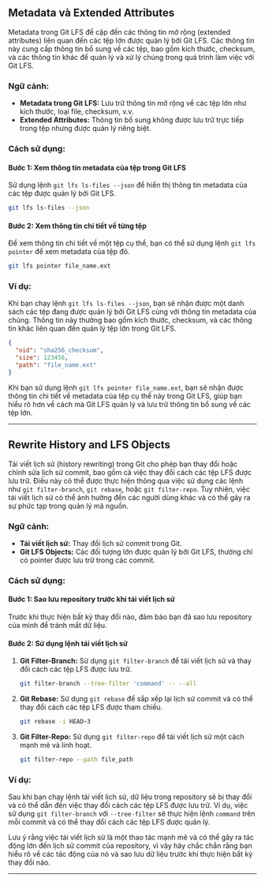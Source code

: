 ## Metadata và Extended Attributes

Metadata trong Git LFS đề cập đến các thông tin mở rộng (extended attributes) liên quan đến các tệp lớn được quản lý bởi Git LFS. Các thông tin này cung cấp thông tin bổ sung về các tệp, bao gồm kích thước, checksum, và các thông tin khác để quản lý và xử lý chúng trong quá trình làm việc với Git LFS.

### Ngữ cảnh:

- **Metadata trong Git LFS:** Lưu trữ thông tin mở rộng về các tệp lớn như kích thước, loại file, checksum, v.v.
- **Extended Attributes:** Thông tin bổ sung không được lưu trữ trực tiếp trong tệp nhưng được quản lý riêng biệt.

### Cách sử dụng:

#### Bước 1: Xem thông tin metadata của tệp trong Git LFS

Sử dụng lệnh `git lfs ls-files --json` để hiển thị thông tin metadata của các tệp được quản lý bởi Git LFS.

```bash
git lfs ls-files --json
```

#### Bước 2: Xem thông tin chi tiết về từng tệp

Để xem thông tin chi tiết về một tệp cụ thể, bạn có thể sử dụng lệnh `git lfs pointer` để xem metadata của tệp đó.

```bash
git lfs pointer file_name.ext
```

### Ví dụ:

Khi bạn chạy lệnh `git lfs ls-files --json`, bạn sẽ nhận được một danh sách các tệp đang được quản lý bởi Git LFS cùng với thông tin metadata của chúng. Thông tin này thường bao gồm kích thước, checksum, và các thông tin khác liên quan đến quản lý tệp lớn trong Git LFS.

```json
{
  "oid": "sha256_checksum",
  "size": 123456,
  "path": "file_name.ext"
}
```

Khi bạn sử dụng lệnh `git lfs pointer file_name.ext`, bạn sẽ nhận được thông tin chi tiết về metadata của tệp cụ thể này trong Git LFS, giúp bạn hiểu rõ hơn về cách mà Git LFS quản lý và lưu trữ thông tin bổ sung về các tệp lớn.

---

## Rewrite History and LFS Objects

Tái viết lịch sử (history rewriting) trong Git cho phép bạn thay đổi hoặc chỉnh sửa lịch sử commit, bao gồm cả việc thay đổi cách các tệp LFS được lưu trữ. Điều này có thể được thực hiện thông qua việc sử dụng các lệnh như `git filter-branch`, `git rebase`, hoặc `git filter-repo`. Tuy nhiên, việc tái viết lịch sử có thể ảnh hưởng đến các người dùng khác và có thể gây ra sự phức tạp trong quản lý mã nguồn.

### Ngữ cảnh:

- **Tái viết lịch sử:** Thay đổi lịch sử commit trong Git.
- **Git LFS Objects:** Các đối tượng lớn được quản lý bởi Git LFS, thường chỉ có pointer được lưu trữ trong các commit.

### Cách sử dụng:

#### Bước 1: Sao lưu repository trước khi tái viết lịch sử

Trước khi thực hiện bất kỳ thay đổi nào, đảm bảo bạn đã sao lưu repository của mình để tránh mất dữ liệu.

#### Bước 2: Sử dụng lệnh tái viết lịch sử

1. **Git Filter-Branch:**
   Sử dụng `git filter-branch` để tái viết lịch sử và thay đổi cách các tệp LFS được lưu trữ.

   ```bash
   git filter-branch --tree-filter 'command' -- --all
   ```

2. **Git Rebase:**
   Sử dụng `git rebase` để sắp xếp lại lịch sử commit và có thể thay đổi cách các tệp LFS được tham chiếu.

   ```bash
   git rebase -i HEAD~3
   ```

3. **Git Filter-Repo:**
   Sử dụng `git filter-repo` để tái viết lịch sử một cách mạnh mẽ và linh hoạt.

   ```bash
   git filter-repo --path file_path
   ```

### Ví dụ:

Sau khi bạn chạy lệnh tái viết lịch sử, dữ liệu trong repository sẽ bị thay đổi và có thể dẫn đến việc thay đổi cách các tệp LFS được lưu trữ. Ví dụ, việc sử dụng `git filter-branch` với `--tree-filter` sẽ thực hiện lệnh `command` trên mỗi commit và có thể thay đổi cách các tệp LFS được quản lý.

Lưu ý rằng việc tái viết lịch sử là một thao tác mạnh mẽ và có thể gây ra tác động lớn đến lịch sử commit của repository, vì vậy hãy chắc chắn rằng bạn hiểu rõ về các tác động của nó và sao lưu dữ liệu trước khi thực hiện bất kỳ thay đổi nào.

---
